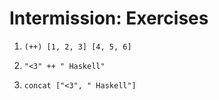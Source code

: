 # Intermission: Exercises

1. `(++) [1, 2, 3] [4, 5, 6]`

2. `"<3" ++ " Haskell"`

3. `concat ["<3", " Haskell"]`
